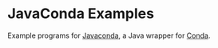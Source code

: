# JavaConda Examples

Example programs for [Javaconda](https://github.com/javaconda/javaconda), a Java wrapper for [Conda](https://docs.conda.io/en/latest/index.html).